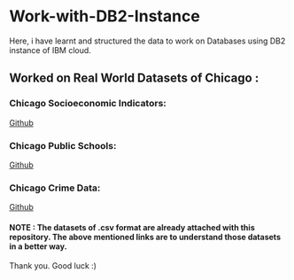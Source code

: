 # Work-with-DB2-Instance

Here, i have learnt and structured the data to work on Databases using DB2 instance of IBM cloud.

## Worked on Real World Datasets of Chicago :

### Chicago Socioeconomic Indicators:
[Github](https://ibm.box.com/shared/static/05c3415cbfbtfnr2fx4atenb2sd361ze.csv)

### Chicago Public Schools: 
[Github](https://ibm.box.com/shared/static/f9gjvj1gjmxxzycdhplzt01qtz0s7ew7.csv)

### Chicago Crime Data: 
[Github](https://ibm.box.com/shared/static/svflyugsr9zbqy5bmowgswqemfpm1x7f.csv)

#### NOTE : The datasets of .csv format are already attached with this repository. The above mentioned links are to understand those datasets in a better way.

Thank you.
Good luck :)
